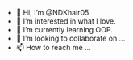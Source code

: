 - 👋 Hi, I’m @NDKhair05
- 👀 I’m interested in what I love.
- 🌱 I’m currently learning OOP.
- 💞️ I’m looking to collaborate on ...
- 📫 How to reach me ...

<!---
NDKhair05/NDKhair05 is a ✨ special ✨ repository because its `README.md` (this file) appears on your GitHub profile.
You can click the Preview link to take a look at your changes.
--->
